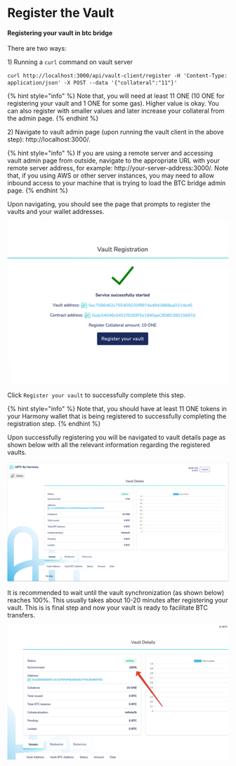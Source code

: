 # Register the Vault

#### Registering your vault in btc bridge

There are two ways:

1\) Running a `curl` command on vault server

```
curl http://localhost:3000/api/vault-client/register -H 'Content-Type: application/json' -X POST --data '{"collateral":"11"}'
```

{% hint style="info" %}
Note that, you will need at least 11 ONE (10 ONE for registering your vault and 1 ONE for some gas). Higher value is okay. You can also register with smaller values and later increase your collateral from the admin page.
{% endhint %}

2\) Navigate to vault admin page (upon running the vault client in the above step): http://localhost:3000/.&#x20;

{% hint style="info" %}
If you are using a remote server and accessing vault admin page from outside, navigate to the appropriate URL with your remote server address, for example: http://your-server-address:3000/. Note that, if you using AWS or other server instances, you may need to allow inbound access to your machine that is trying to load the BTC bridge admin page.
{% endhint %}

Upon navigating, you should see the page that prompts to register the vaults and your wallet addresses.

![](<../../../../../.gitbook/assets/Untitled-3 (1).png>)

Click `Register your vault` to successfully complete this step.&#x20;

{% hint style="info" %}
Note that, you should have at least 11 ONE tokens in your Harmony wallet that is being registered to successfully completing the registration step.
{% endhint %}

Upon successfully registering you will be navigated to vault details page as shown below with all the relevant information regarding the registered vaults.

![](../../../../../.gitbook/assets/Untitled-4.png)

It is recommended to wait until the vault synchronization (as shown below) reaches 100%. This usually takes about 10-20 minutes after registering your vault. This is is final step and now your vault is ready to facilitate BTC transfers.

![](../../../../../.gitbook/assets/Untitled-5.png)


